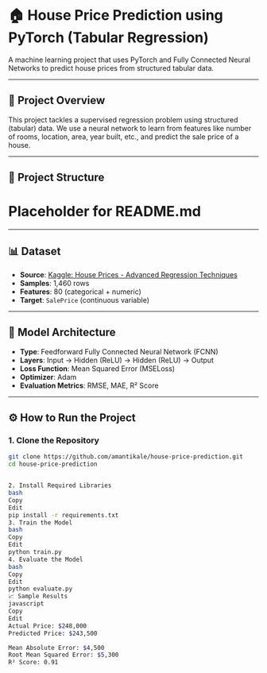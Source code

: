 # 🏠 House Price Prediction using PyTorch (Tabular Regression)

A machine learning project that uses PyTorch and Fully Connected Neural Networks to predict house prices from structured tabular data.

---

## 📌 Project Overview

This project tackles a supervised regression problem using structured (tabular) data. We use a neural network to learn from features like number of rooms, location, area, year built, etc., and predict the sale price of a house.

---

## 📁 Project Structure

# Placeholder for README.md

---

## 📊 Dataset

- **Source**: [Kaggle: House Prices - Advanced Regression Techniques](https://www.kaggle.com/competitions/house-prices-advanced-regression-techniques)
- **Samples**: 1,460 rows
- **Features**: 80 (categorical + numeric)
- **Target**: `SalePrice` (continuous variable)

---

## 🧠 Model Architecture

- **Type**: Feedforward Fully Connected Neural Network (FCNN)
- **Layers**: Input → Hidden (ReLU) → Hidden (ReLU) → Output
- **Loss Function**: Mean Squared Error (MSELoss)
- **Optimizer**: Adam
- **Evaluation Metrics**: RMSE, MAE, R² Score

---

## ⚙️ How to Run the Project

### 1. Clone the Repository
```bash
git clone https://github.com/amantikale/house-price-prediction.git
cd house-price-prediction


2. Install Required Libraries
bash
Copy
Edit
pip install -r requirements.txt
3. Train the Model
bash
Copy
Edit
python train.py
4. Evaluate the Model
bash
Copy
Edit
python evaluate.py
📈 Sample Results
javascript
Copy
Edit
Actual Price: $248,000
Predicted Price: $243,500

Mean Absolute Error: $4,500
Root Mean Squared Error: $5,300
R² Score: 0.91

